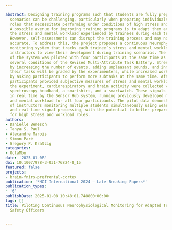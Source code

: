 ---
abstract: Designing training programs such that students are fully prepared for real-world
  scenarios can be challenging, particularly when preparing individuals for safety-critical
  roles that necessitate performing under conditions of high stress and mental workload.
  A possible avenue for improving training programs is to adapt them according to
  the stress and mental workload experienced by trainees during each training scenario.
  However, self-assessments can disrupt the training process and may not always be
  accurate. To address this, the project proposes a continuous neurophysiological
  monitoring system that tracks each trainee’s stress and mental workload, allowing
  instructors to view their development during training scenarios. The deployment
  of the system was piloted with four participants at the same time as they performed
  several conditions of the Revised Multi-Attribute Task Battery. Stress was induced
  by increasing the number of events, adding unpleasant sounds, and informing participants
  their tasks will be graded by the experimenters, while increased workload was induced
  by asking participants to perform more subtasks at the same time. After each task,
  participants provided subjective measures of stress and mental workload. Throughout
  the experiment, cardiorespiratory and brain activity were collected via a near-infrared
  spectroscopy headband, a smartshirt, and a smartwatch. These signals were processed
  in real time by the Sensor Hub system, running previously developed models of stress
  and mental workload for all four participants. The pilot data demonstrate the feasibility
  of instructors monitoring multiple students simultaneously using wearable sensors
  and real-time signal processing, with the potential to better prepare individuals
  for high stress and workload roles.
authors:
- Danielle Benesch
- Tanya S. Paul
- Alexandre Marois
- Simon Paré
- Gregory P. Kratzig
categories:
- OctaMon
date: '2025-01-08'
doi: 10.1007/978-3-031-76824-8_15
featured: false
projects:
- brain-fnirs-prefrontal-cortex
publication: '*HCI International 2024 – Late Breaking Papers*'
publication_types:
- '6'
publishDate: 2025-01-08 10:48:01.748800+00:00
tags: []
title: Piloting Continuous Neurophysiological Monitoring for Adapted Training of Public
  Safety Officers

---
